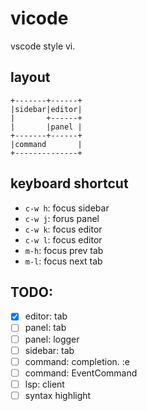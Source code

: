 # vicode
vscode style vi.

## layout

```
+-------+------+
|sidebar|editor|
|       +------+
|       |panel |
+-------+------+
|command       |
+--------------+
```

## keyboard shortcut

- `c-w h`: focus sidebar
- `c-w j`: forus panel
- `c-w k`: focus editor
- `c-w l`: focus editor
- `m-h`: focus prev tab
- `m-l`: focus next tab

## TODO:

* [x] editor: tab
* [ ] panel: tab
* [ ] panel: logger
* [ ] sidebar: tab
* [ ] command: completion. :e
* [ ] command: EventCommand
* [ ] lsp: client
* [ ] syntax highlight
